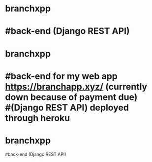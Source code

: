 # branchxpp
#back-end (Django REST API)
=======
# branchxpp
#back-end for my web app https://branchapp.xyz/ (currently down because of payment due)</br>
#(Django REST API) deployed through heroku
=======
# branchxpp
#back-end (Django REST API)